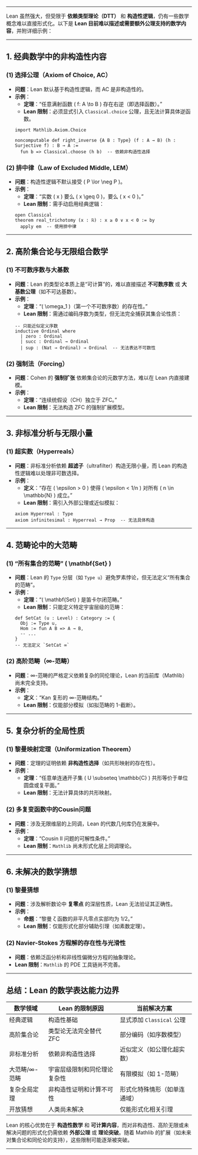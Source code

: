 
---

Lean 虽然强大，但受限于 **依赖类型理论（DTT）** 和 **构造性逻辑**，仍有一些数学概念难以直接形式化。以下是 **Lean 目前难以描述或需要额外公理支持的数学内容**，并附详细示例：

---

## **1. 经典数学中的非构造性内容**
### **(1) 选择公理（Axiom of Choice, AC）**
- **问题**：Lean 默认基于构造性逻辑，而 AC 是非构造性的。  
- **示例**：  
  - **定理**：“任意满射函数 \( f: A \to B \) 存在右逆（即选择函数）。”  
  - **Lean 限制**：必须显式引入 `Classical.choice` 公理，且无法计算具体逆函数。  
  ```lean
  import Mathlib.Axiom.Choice

  noncomputable def right_inverse {A B : Type} (f : A → B) (h : Surjective f) : B → A :=
    fun b => Classical.choose (h b)  -- 依赖非构造性选择
  ```

### **(2) 排中律（Law of Excluded Middle, LEM）**
- **问题**：构造性逻辑不默认接受 \( P \lor \neg P \)。  
- **示例**：  
  - **定理**：“实数 \( x \) 要么 \( x \geq 0 \)，要么 \( x < 0 \)。”  
  - **Lean 限制**：需手动启用经典逻辑：  
  ```lean
  open Classical
  theorem real_trichotomy (x : ℝ) : x ≥ 0 ∨ x < 0 := by
    apply em  -- 使用排中律
  ```

---

## **2. 高阶集合论与无限组合数学**
### **(1) 不可数序数与大基数**
- **问题**：Lean 的类型论本质上是“可计算”的，难以直接描述 **不可数序数** 或 **大基数公理**（如不可达基数）。  
- **示例**：  
  - **定理**：“\( \omega_1 \)（第一个不可数序数）的存在性。”  
  - **Lean 限制**：需通过编码序数为类型，但无法完全捕获其集合论性质：  
  ```lean
  -- 只能近似定义序数
  inductive Ordinal where
    | zero : Ordinal
    | succ : Ordinal → Ordinal
    | sup : (Nat → Ordinal) → Ordinal  -- 无法表达不可数性
  ```

### **(2) 强制法（Forcing）**
- **问题**：Cohen 的 **强制扩张** 依赖集合论的元数学方法，难以在 Lean 内直接建模。  
- **示例**：  
  - **定理**：“连续统假设（CH）独立于 ZFC。”  
  - **Lean 限制**：无法构造 ZFC 的强制扩展模型。

---

## **3. 非标准分析与无限小量**
### **(1) 超实数（Hyperreals）**
- **问题**：非标准分析依赖 **超滤子**（ultrafilter）构造无限小量，而 Lean 的构造性逻辑难以处理非可数选择。  
- **示例**：  
  - **定义**：“存在 \( \epsilon > 0 \) 使得 \( \epsilon < 1/n \) 对所有 \( n \in \mathbb{N} \) 成立。”  
  - **Lean 限制**：需引入外部公理或近似模拟：  
  ```lean
  axiom Hyperreal : Type
  axiom infinitesimal : Hyperreal → Prop  -- 无法具体构造
  ```

---

## **4. 范畴论中的大范畴**
### **(1) “所有集合的范畴” \( \mathbf{Set} \)**
- **问题**：Lean 的 `Type` 分层（如 `Type u`）避免罗素悖论，但无法定义“所有集合的范畴”。  
- **示例**：  
  - **定理**：“\( \mathbf{Set} \) 是笛卡尔闭范畴。”  
  - **Lean 限制**：只能定义特定宇宙层级的范畴：  
  ```lean
  def SetCat (u : Level) : Category := {
    Obj := Type u,
    Hom := fun A B => A → B,
    -- ...
  }
  -- 无法定义 `SetCat ∞`
  ```

### **(2) 高阶范畴（∞-范畴）**
- **问题**：∞-范畴的严格定义依赖复杂的同伦理论，Lean 的当前库（Mathlib）尚未完全支持。  
- **示例**：  
  - **定义**：“Kan 复形的 ∞-范畴结构。”  
  - **Lean 限制**：仅能部分模拟（如拟范畴的 1-截断）。

---

## **5. 复杂分析的全局性质**
### **(1) 黎曼映射定理（Uniformization Theorem）**
- **问题**：定理的证明依赖 **非构造性选择**（如共形映射的存在性）。  
- **示例**：  
  - **定理**：“任意单连通开子集 \( U \subseteq \mathbb{C} \) 共形等价于单位圆盘或复平面。”  
  - **Lean 限制**：无法计算具体的共形映射。

### **(2) 多复变函数中的Cousin问题**
- **问题**：涉及无限维层的上同调，Lean 的代数几何库仍在发展中。  
- **示例**：  
  - **定理**：“Cousin II 问题的可解性条件。”  
  - **Lean 限制**：`Mathlib` 尚未形式化层上同调理论。

---

## **6. 未解决的数学猜想**
### **(1) 黎曼猜想**
- **问题**：涉及解析数论中 **复零点** 的深层性质，Lean 无法验证其正确性。  
- **示例**：  
  - **命题**：“黎曼 ζ 函数的非平凡零点实部均为 1/2。”  
  - **Lean 限制**：仅能形式化部分辅助引理（如素数定理）。

### **(2) Navier-Stokes 方程解的存在性与光滑性**
- **问题**：依赖泛函分析和非线性偏微分方程的抽象理论。  
- **Lean 限制**：`Mathlib` 的 PDE 工具链尚不完善。

---

## **总结：Lean 的数学表达能力边界**
| **数学领域**       | **Lean 的限制原因**                  | **当前解决方案**                |
|--------------------|-------------------------------------|-------------------------------|
| 经典逻辑           | 构造性基础                          | 显式添加 `Classical` 公理       |
| 高阶集合论         | 类型论无法完全替代 ZFC              | 部分编码（如序数模型）          |
| 非标准分析         | 依赖非构造性选择                    | 近似定义（如公理化超实数）      |
| 大范畴/∞-范畴      | 宇宙层级限制和同伦理论复杂性        | 有限模拟（如 1-范畴）           |
| 复杂全局定理       | 非构造性证明和计算不可性            | 形式化特殊情形（如单连通域）    |
| 开放猜想           | 人类尚未解决                        | 仅能形式化相关引理              |

Lean 的核心优势在于 **构造性数学** 和 **可计算内容**，而对非构造性、高阶无限或未解决问题的形式化仍需依赖 **外部公理** 或 **理论突破**。随着 Mathlib 的扩展（如未来对集合论和同伦论的支持），这些限制可能逐渐被突破。

---

